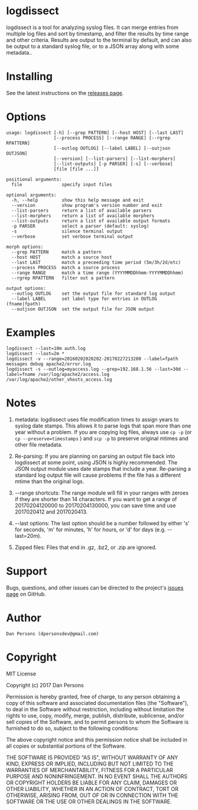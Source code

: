 # logdissect
logdissect is a tool for analyzing syslog files. It can merge entries from multiple log files and sort by timestamp, and filter the results by time range and other criteria. Results are output to the terminal by default, and can also be output to a standard syslog file, or to a JSON array along with some metadata..

# Installing
See the latest instructions on the [releases page](https://github.com/dogoncouch/logdissect/releases).

# Options

    usage: logdissect [-h] [--grep PATTERN] [--host HOST] [--last LAST]
                      [--process PROCESS] [--range RANGE] [--rgrep RPATTERN]
                      [--outlog OUTLOG] [--label LABEL] [--outjson OUTJSON]
                      [--version] [--list-parsers] [--list-morphers]
                      [--list-outputs] [-p PARSER] [-s] [--verbose]
                      [file [file ...]]
    
    positional arguments:
      file               specify input files
    
    optional arguments:
      -h, --help         show this help message and exit
      --version          show program's version number and exit
      --list-parsers     return a list of available parsers
      --list-morphers    return a list of available morphers
      --list-outputs     return a list of available output formats
      -p PARSER          select a parser (default: syslog)
      -s                 silence terminal output
      --verbose          set verbose terminal output
    
    morph options:
      --grep PATTERN     match a pattern
      --host HOST        match a source host
      --last LAST        match a preceeding time period (5m/3h/2d/etc)
      --process PROCESS  match a source process
      --range RANGE      match a time range (YYYYMMDDhhmm-YYYYMMDDhhmm)
      --rgrep RPATTERN   filter out a pattern
    
    output options:
      --outlog OUTLOG    set the output file for standard log output
      --label LABEL      set label type for entries in OUTLOG (fname|fpath)
      --outjson OUTJSON  set the output file for JSON output

# Examples
    
    logdissect --last=10m auth.log
    logdissect --last=2m *
    logdissect -v --range=20160202020202-20170227213200 --label=fpath messages debug apache2/error.log
    logdissect -s --outlog=myaccess.log --grep=192.168.1.56 --last=30d --label=fname /var/log/apache2/access.log /var/log/apache2/other_vhosts_access.log

# Notes
1. metadata: logdissect uses file modification times to assign years to syslog date stamps. This allows it to parse logs that span more than one year without a problem. If you are copying log files, always use `` cp -p `` (or `` cp --preserve=timestamps `` ) and `` scp -p `` to preserve original mtimes and other file metadata.

2. Re-parsing: If you are planning on parsing an output file back into logdissect at some point, using JSON is highly recommended. The JSON output module uses date stamps that include a year. Re-parsing a standard log output file will cause problems if the file has a different mtime than the original logs.

3. --range shortcuts: The range module will fill in your ranges with zeroes if they are shorter than 14 characters. If you want to get a range of 20170204120000 to 20170204130000, you can save time and use 2017020412 and 2017020413.

4. --last options: The last option should be a number followed by either 's' for seconds, 'm' for minutes, 'h' for hours, or 'd' for days (e.g. --last=20m).

5. Zipped files: Files that end in .gz, .bz2, or .zip are ignored.

# Support
Bugs, questions, and other issues can be directed to the project's [issues page](https://github.com/dogoncouch/logdissect/issues) on GitHub.

# Author
    Dan Persons (dpersonsdev@gmail.com)

# Copyright
MIT License

Copyright (c) 2017 Dan Persons

Permission is hereby granted, free of charge, to any person obtaining a copy
of this software and associated documentation files (the "Software"), to deal
in the Software without restriction, including without limitation the rights
to use, copy, modify, merge, publish, distribute, sublicense, and/or sell
copies of the Software, and to permit persons to whom the Software is
furnished to do so, subject to the following conditions:

The above copyright notice and this permission notice shall be included in all
copies or substantial portions of the Software.

THE SOFTWARE IS PROVIDED "AS IS", WITHOUT WARRANTY OF ANY KIND, EXPRESS OR
IMPLIED, INCLUDING BUT NOT LIMITED TO THE WARRANTIES OF MERCHANTABILITY,
FITNESS FOR A PARTICULAR PURPOSE AND NONINFRINGEMENT. IN NO EVENT SHALL THE
AUTHORS OR COPYRIGHT HOLDERS BE LIABLE FOR ANY CLAIM, DAMAGES OR OTHER
LIABILITY, WHETHER IN AN ACTION OF CONTRACT, TORT OR OTHERWISE, ARISING FROM,
OUT OF OR IN CONNECTION WITH THE SOFTWARE OR THE USE OR OTHER DEALINGS IN THE
SOFTWARE.
